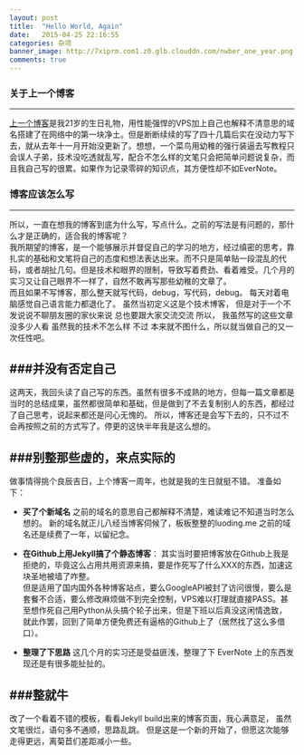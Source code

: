 ```yaml
---
layout: post
title:  "Hello World, Again"
date:   2015-04-25 22:16:55
categories: 杂项
banner_image: http://7xiprm.com1.z0.glb.clouddn.com/nwber_one_year.png
comments: true
---
```

### 关于上一个博客
-------------------------------
 [上一个博客](http://www.nwber.com/)是我21岁的生日礼物，用性能强悍的VPS加上自己也解释不清意思的域名搭建了在网络中的第一块净土。但是断断续续的写了四十几篇后实在没动力写下去，就从去年十一月开始没更新了。想想，一个菜鸟用幼稚的强行装逼去写教程只会误人子弟，技术没吃透就乱写，配合不怎么样的文笔只会把简单问题说复杂，而且我自己写的很累。如果作为记录零碎的知识点，其方便性却不如EverNote。   
 
### 博客应该怎么写
----------------------------
所以，一直在想我的博客到底为什么写，写点什么。之前的写法是有问题的，那什么才是正确的，适合我的博客呢？  
我所期望的博客，是一个能够展示并督促自己的学习的地方，经过缜密的思考，靠扎实的基础和文笔将自己的态度和想法表达出来。而不只是简单贴一段混乱的代码，或者胡扯几句。但是技术和眼界的限制，导致写着费劲、看着难受。几个月的实习又让自己眼界不一样了，自然不敢再写那些幼稚的文章了。  
而且如果不写博客，那么整天就写代码，debug，写代码，debug。
每天对着电脑感觉自己语言能力都退化了。
虽然当初定义这是个技术博客，
但是对于一个不发说说不聊朋友圈的家伙来说
总也要跟大家交流交流
所以，
我虽然写的这些文章没多少人看
虽然我的技术不怎么样
不过
本来就不图什么，所以就当做自己的又一次任性吧。

###并没有否定自己
----------------------------
这两天，我回头读了自己写的东西。虽然有很多不成熟的地方，但每一篇文章都是当时的总结成果，虽然都很简单和基础，但是做到了不去复制别人的东西，都经过了自己思考，说起来都还是问心无愧的。
所以，博客还是会写下去的，只不过不会再按照之前的方式写了。停更的这快半年我是这么想的。

###别整那些虚的，来点实际的
-----------------------------
做事情得挑个良辰吉日，上个博客一周年，也就是我的生日就挺不错。
准备如下：
- **买了个新域名**
	之前的域名的意思自己都解释不清楚，难读难记不知道当时怎么想的。
	新的域名就正儿八经当博客伺候了，板板整整的luoding.me
	之前的域名还是续费了一年，以留纪念。  

-  **在Github上用Jekyll搞了个静态博客**：
	其实当时要把博客放在Github上我是拒绝的，毕竟这么占用共用资源来搞，要是作死写了什么XXX的东西，加速这块圣地被墙了咋整。  
	但是适用了国内国外各种博客站点，要么GoogleAPI被封了访问很慢，要么是套餐不合适，要么修改麻烦做不到完全控制，VPS难以打理就直接PASS。甚至想作死自己用Python从头搞个轮子出来，但是下班以后真没这闲情逸致，就此作罢，回到了简单方便免费还有逼格的Github上了（居然找了这么多借口）。
- **整理了下思路**
	这几个月的实习还是受益匪浅，整理了下 EverNote 上的东西发现还是有很多能扯扯的。

###整就牛
--------------------------------
改了一个看着不错的模板，看看Jekyll build出来的博客页面，我心满意足，
虽然文笔很烂，语句多不通顺，思路乱跳。
但是这是一个新的开始了，但愿这次能够走得更远，离菊苣们差距减小一些。

